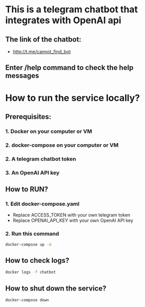 # This is a telegram chatbot that integrates with OpenAI api

## The link of the chatbot:
- http://t.me/cannot_find_bot
## Enter /help command to check the help messages
#
# How to run the service locally?
## Prerequisites:
### 1. Docker on your computer or VM
### 2. docker-compose on your computer or VM
### 2. A telegram chatbot token
### 3. An OpenAI API key

## How to RUN?
### 1. Edit docker-compose.yaml
- Replace ACCESS_TOKEN with your own telegram token
- Replace OPENAI_API_KEY with your own OpenAI API key
### 2. Run this command
```bash
docker-compose up -d
```

## How to check logs?
```bash
docker logs -f chatbot
```

## How to shut down the service?
```bash
docker-compose down
```